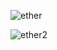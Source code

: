 
![ether](https://user-images.githubusercontent.com/80495650/149197326-cc7c5699-9040-4fe5-9538-f1b7997458f0.png)


![ether2](https://user-images.githubusercontent.com/80495650/149197966-f90fe053-2ba5-4209-b6c9-fdd9778947a1.png)
